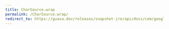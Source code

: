 ```yaml
---
title: CharSource.wrap
permalink: /CharSource.wrap/
redirect_to: https://guava.dev/releases/snapshot-jre/api/docs/com/google/common/io/CharSource.html#wrap-java.lang.CharSequence-
---
```

